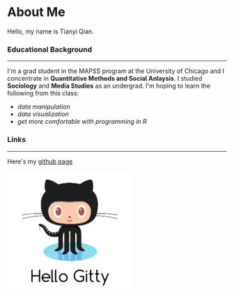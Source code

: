# About Me
Hello, my name is Tianyi Qian.  

### Educational Background  

---

I'm a grad student in the MAPSS program at the University of Chicago and I concentrate in **Quantitative Methods and Social Anlaysis**. I studied **Sociology** and **Media Studies** as an undergrad. I'm hoping to learn the following from this class:


* _data manipulation_
* _data visualization_
* _get more comfortable with programming in R_

### Links

---

Here's my [github page](https://github.com/VivianQian19)

![](Hello.png)



